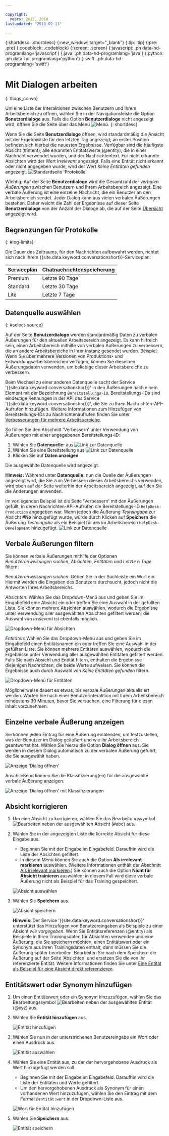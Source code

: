```yaml
---

copyright:
  years: 2015, 2018
lastupdated: "2018-02-13"

---
```


{:shortdesc: .shortdesc}
{:new_window: target="_blank"}
{:tip: .tip}
{:pre: .pre}
{:codeblock: .codeblock}
{:screen: .screen}
{:javascript: .ph data-hd-programlang='javascript'}
{:java: .ph data-hd-programlang='java'}
{:python: .ph data-hd-programlang='python'}
{:swift: .ph data-hd-programlang='swift'}

# Mit Dialogen arbeiten
{: #logs_convo}

Um eine Liste der Interaktionen zwischen Benutzern und Ihrem Arbeitsbereich zu öffnen, wählen Sie in der Navigationsleiste die Option **Benutzerdialoge** aus. Falls die Option **Benutzerdialoge** nicht angezeigt wird, öffnen Sie die Seite über das Menü ![Menü](images/Menu_16.png).
{: shortdesc}

Wenn Sie die Seite **Benutzerdialoge** öffnen, wird standardmäßig die Ansicht mit der Ergebnisliste für den letzten  Tag angezeigt; an erster Position befinden sich hierbei die neuesten Ergebnisse. Verfügbar sind die häufigste Absicht (#intent), alle erkannten Entitätswerte (@entity), die in einer Nachricht verwendet wurden, und der Nachrichtentext. Für nicht erkannte Absichten wird der Wert *Irrelevant* angezeigt. Falls eine Entität nicht erkannt oder nicht angegeben wurde, wird der Wert *Keine Entitäten gefunden* angezeigt.
![Standardseite 'Protokolle'](images/logs_page1.png)

Wichtig: Auf der Seite **Benutzerdialoge** wird die Gesamtzahl der *verbalen Äußerungen* zwischen Benutzern und Ihrem Arbeitsbereich angezeigt. Eine verbale Äußerung ist eine einzelne Nachricht, die ein Benutzer an den Arbeitsbereich sendet. Jeder Dialog kann aus vielen verbalen Äußerungen bestehen. Daher weicht die Zahl der Ergebnisse auf dieser Seite **Benutzerdialoge** von der Anzahl der Dialoge ab, die auf der Seite [Übersicht](logs_oview.html)  angezeigt wird.

## Begrenzungen für Protokolle
{: #log-limits}

Die Dauer des Zeitraums, für den Nachrichten aufbewahrt werden, richtet sich nach Ihrem {{site.data.keyword.conversationshort}}-Serviceplan:

  Serviceplan                         | Chatnachrichtenspeicherung
  ------------------------------------ | ------------------------------------
  Premium                              | Letzte 90 Tage
  Standard                             | Letzte 30 Tage
  Lite                                 | Letzte 7 Tage

## Datenquelle auswählen
{: #select-source}

Auf der Seite **Benutzerdialoge** werden standardmäßig Daten zu verbalen Äußerungen für den aktuellen Arbeitsbereich angezeigt. Es kann hilfreich sein, einen Arbeitsbereich mithilfe von verbalen Äußerungen zu verbessern, die an andere Arbeitsbereiche in Ihrer Instanz gesendet wurden. Beispiel: Wenn Sie über mehrere Versionen von Produktions- und Entwicklungsarbeitsbereichen verfügen, können Sie dieselben Äußerungsdaten verwenden, um beliebige dieser Arbeitsbereiche zu verbessern.

Beim Wechsel zu einer anderen Datenquelle sucht der Service '{{site.data.keyword.conversationshort}}' in den Äußerungen nach einem Element mit der Bezeichnung `Bereitstellungs-ID`. Bereitstellungs-IDs sind eindeutige Kennungen in der API des Service '{{site.data.keyword.conversationshort}}', die Sie zu Ihren Nachrichten-API-Aufrufen hinzufügen. Weitere Informationen zum Hinzufügen von Bereitstellungs-IDs zu Nachrichtenaufrufen finden Sie unter [Verbesserungen für mehrere Arbeitsbereiche](logs.html#deploy_id).

So füllen Sie den Abschnitt 'Verbessern' unter Verwendung von Äußerungen mit einer angegebenen Bereitstellungs-ID:

1.  Wählen Sie **Datenquelle:** aus
    ![Link zur Datenquelle](images/data_source_1.png)
1.  Wählen Sie eine Bereitstellung aus
    ![Link zur Datenquelle](images/data_source_2.png)
1.  Klicken Sie auf **Daten anzeigen**

Die ausgewählte Datenquelle wird angezeigt.

**Hinweis:** Während unter **Datenquelle:** nun die Quelle der Äußerungen angezeigt wird, die Sie zum Verbessern dieses Arbeitsbereichs verwenden, wird oben auf der Seite weiterhin der Arbeitsbereich angezeigt, auf den Sie die Änderungen anwenden.

Im vorliegenden Beispiel ist die Seite 'Verbessern' mit den Äußerungen gefüllt, in deren Nachrichten-API-Aufrufen die Bereitstellungs-ID `HelpDesk-Production` angegeben war. Wenn jedoch die Äußerung *Testeingabe* zur Absicht **#No** hinzugefügt wurde, würde durch Klicken auf **Speichern** die Äußerung *Testeingabe* als ein Beispiel für `#No` im Arbeitsbereich `HelpDesk-Development` hinzugefügt.
![Link zur Datenquelle](images/data_source_3.png)

## Verbale Äußerungen filtern

Sie können verbale Äußerungen mithilfe der Optionen *Benutzeranweisungen suchen*, *Absichten*, *Entitäten* und *Letzte* n *Tage* filtern:

*Benutzeranweisungen suchen*: Geben Sie in der Suchleiste ein Wort ein. Hiermit werden die Eingaben des Benutzers durchsucht, jedoch nicht die Antworten Ihres Arbeitsbereichs.

*Absichten*: Wählen Sie das Dropdown-Menü aus und geben Sie im Eingabefeld eine Absicht ein oder treffen Sie eine Auswahl in der gefüllten Liste. Sie können mehrere Absichten auswählen, wodurch die Ergebnisse unter Verwendung aller ausgewählten Absichten gefiltert werden; die Auswahl von *Irrelevant* ist ebenfalls möglich.

![Dropdown-Menü für Absichten](images/intents_filter.png)

*Entitäten*: Wählen Sie das Dropdown-Menü aus und geben Sie im Eingabefeld einen Entitätsnamen ein oder treffen Sie eine Auswahl in der gefüllten Liste. Sie können mehrere Entitäten auswählen, wodurch die Ergebnisse unter Verwendung aller ausgewählten Entitäten gefiltert werden. Falls Sie nach Absicht *und* Entität filtern, enthalten die Ergebnisse diejenigen Nachrichten, die beide Werte aufweisen. Sie können die Ergebnisse auch durch Auswahl von *Keine Entitäten gefunden* filtern.

![Dropdown-Menü für Entitäten](images/entities_filter.png)

Möglicherweise dauert es etwas, bis verbale Äußerungen aktualisiert werden. Warten Sie nach einer Benutzerinteraktion mit Ihrem Arbeitsbereich mindestens 30 Minuten, bevor Sie versuchen, eine Filterung für diesen Inhalt vorzunehmen.

## Einzelne verbale Äußerung anzeigen
Sie können jeden Eintrag für eine Äußerung einblenden, um festzustellen, was der Benutzer im Dialog geäußert und wie Ihr Arbeitsbereich geantwortet hat. Wählen Sie hierzu die Option **Dialog öffnen** aus. Sie werden in diesem Dialog automatisch zu der verbalen Äußerung geführt, die Sie ausgewählt haben.

![Anzeige 'Dialog öffnen'](images/open_convo.png)

Anschließend können Sie die Klassifizierung(en) für die ausgewählte verbale Äußerung anzeigen.

![Anzeige 'Dialog öffnen' mit Klassifizierungen](images/open_convo_classes.png)

## Absicht korrigieren

1.  Um eine Absicht zu korrigieren, wählen Sie das Bearbeitungssymbol ![Bearbeiten](images/edit_icon.png) neben der ausgewählten Absicht (#abc) aus.
1.  Wählen Sie in der angezeigten Liste die korrekte Absicht für diese Eingabe aus.
    - Beginnen Sie mit der Eingabe im Eingabefeld. Daraufhin wird die Liste der Absichten gefiltert.
    - In diesem Menü können Sie auch die Option **Als irrelevant markieren** auswählen. (Weitere Informationen enthält der Abschnitt [Als irrelevant markieren](intents.html#mark-irrelevant).) Sie können auch die Option **Nicht für Absicht trainieren** auswählen; in diesem Fall wird diese verbale Äußerung nicht als Beispiel für das Training gespeichert.

    ![Absicht auswählen](images/select_intent.png)
1.  Wählen Sie **Speichern** aus.

    ![Absicht speichern](images/save_intent.png)

    **Hinweis**: Der Service '{{site.data.keyword.conversationshort}}' unterstützt das Hinzufügen von Benutzereingaben als Beispiele zu einer Absicht *wie vorgegeben*. Wenn Sie Entitätsreferenzen (@entity) als Beispiele in Ihren Trainingsdaten für Absichten verwenden und eine Äußerung, die Sie speichern möchten, einen Entitätswert oder ein Synonym aus Ihren Trainingsdaten enthält, dann müssen Sie die Äußerung später bearbeiten. Bearbeiten Sie nach dem Speichern die Äußerung auf der Seite 'Absichten' und ersetzen Sie die von ihr referenzierte Entität. Weitere Informationen finden Sie unter [Eine Entität als Beispiel für eine Absicht direkt referenzieren](intents.html#entity-as-example).

## Entitätswert oder Synonym hinzufügen

1.  Um einen Entitätswert oder ein Synonym hinzuzufügen, wählen Sie das Bearbeitungssymbol ![Bearbeiten](images/edit_icon.png) neben der ausgewählten Entität (@xyz) aus.
1.  Wählen Sie **Entität hinzufügen** aus.

    ![Entität hinzufügen](images/add_entity.png)
1.  Wählen Sie nun in der unterstrichenen Benutzereingabe ein Wort oder einen Ausdruck aus.

    ![Entität auswählen](images/select_entity.png)
1.  Wählen Sie eine Entität aus, zu der der hervorgehobene Ausdruck als Wert hinzugefügt werden soll.
    - Beginnen Sie mit der Eingabe im Eingabefeld. Daraufhin wird die Liste der Entitäten und Werte gefiltert.
    - Um den hervorgehobenen Ausdruck als Synonym für einen vorhandenen Wert hinzuzufügen, wählen Sie den Eintrag mit dem Format `@entität:wert` in der Dropdown-Liste aus.

    ![Wort für Entität hinzufügen](images/add_entity_word.png)
1.  Wählen Sie **Speichern** aus.

    ![Entität speichern](images/add_entity_save.png)

